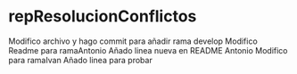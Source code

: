 # repResolucionConflictos
Modifico archivo y hago commit para añadir rama develop
Modifico Readme para ramaAntonio
Añado linea nueva en README Antonio
Modifico para ramaIvan
Añado linea para probar

